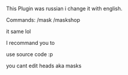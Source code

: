 This Plugin was russian i change it with english.

Commands:
/mask
/maskshop

it same lol

I recommand you to

use source code :p

you cant edit heads aka masks
